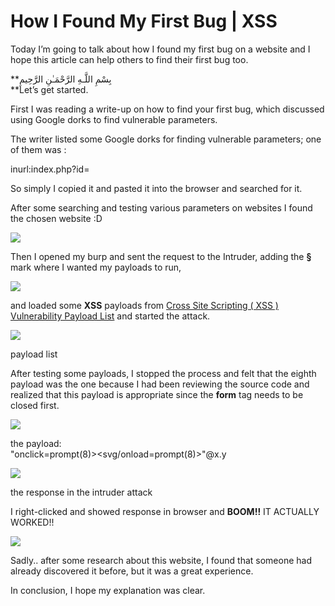 # How I Found My First Bug | XSS

Today I’m going to talk about how I found my first bug on a website and I hope this article can help others to find their first bug too.

**بِسْمِ اللَّـهِ الرَّحْمَـٰنِ الرَّحِيمِ  
**Let’s get started.

First I was reading a write-up on how to find your first bug, which discussed using Google dorks to find vulnerable parameters.

The writer listed some Google dorks for finding vulnerable parameters; one of them was :

inurl:index.php?id=

So simply I copied it and pasted it into the browser and searched for it.

After some searching and testing various parameters on websites I found the chosen website :D

![](https://miro.medium.com/v2/resize:fit:700/1*2tu1jhu4D-7ybyBSNQW4Hw.png)

Then I opened my burp and sent the request to the Intruder, adding the **§** mark where I wanted my payloads to run,

![](https://miro.medium.com/v2/resize:fit:1000/1*m3pMn-AuCZPoOuQfqSf5Cw.png)

and loaded some **XSS** payloads from [Cross Site Scripting ( XSS ) Vulnerability Payload List](https://github.com/payloadbox/xss-payload-list) and started the attack.

![](https://miro.medium.com/v2/resize:fit:700/1*jfvD2wJ_T368ahlQ4WuYqg.png)

payload list

After testing some payloads, I stopped the process and felt that the eighth payload was the one because I had been reviewing the source code and realized that this payload is appropriate since the **form** tag needs to be closed first.

![](https://miro.medium.com/v2/resize:fit:1000/1*_uwxL9ImH28CmsqQM1JQWw.png)

the payload:  
"onclick=prompt(8)><svg/onload=prompt(8)>"@x.y

![](https://miro.medium.com/v2/resize:fit:700/1*ZC-plrADFFrEmd2q7ZD3Rw.jpeg)

the response in the intruder attack

I right-clicked and showed response in browser and **BOOM!!** IT ACTUALLY WORKED!!

![](https://miro.medium.com/v2/resize:fit:604/1*JluM8Nz3KFqhbyb62tZK_w.png)

Sadly.. after some research about this website, I found that someone had already discovered it before, but it was a great experience.

In conclusion, I hope my explanation was clear.


